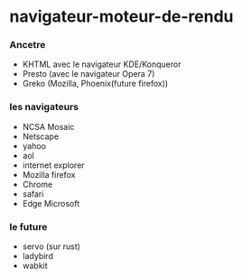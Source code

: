 # navigateur-moteur-de-rendu
### Ancetre
- KHTML
avec le navigateur KDE/Konqueror
- Presto (avec le navigateur Opera 7)
- Greko (Mozilla, Phoenix(future firefox))

### les navigateurs
- NCSA Mosaic
- Netscape
- yahoo
- aol
- internet explorer
- Mozilla firefox
-  Chrome
- safari
- Edge Microsoft

### le future
- servo (sur rust)
- ladybird
- wabkit
  
